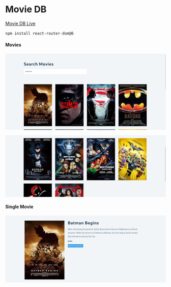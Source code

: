 # Movie DB

[Movie DB Live](https://react-movies-db-project.netlify.app/)

```sh
npm install react-router-dom@6
```

#### Movies 

![alt text](image.png)

![alt text](image-1.png)


#### Single Movie

![alt text](image-2.png)